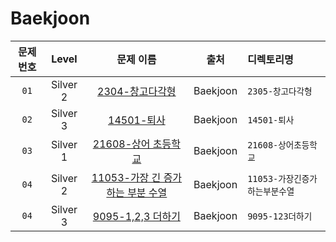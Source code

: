 # Baekjoon

|문제번호|Level|문제 이름|출처|디렉토리명|
|:---:|:---:|:---:|:---:|:---|
|`01`|Silver 2|[2304-창고다각형](https://www.acmicpc.net/problem/2304)|Baekjoon|`2305-창고다각형`|
|`02`|Silver 3|[14501-퇴사](https://www.acmicpc.net/problem/14501)|Baekjoon|`14501-퇴사`|
|`03`|Silver 1|[21608-상어 초등학교](https://www.acmicpc.net/problem/21608)|Baekjoon|`21608-상어초등학교`|
|`04`|Silver 2|[11053-가장 긴 증가하는 부분 수열](https://www.acmicpc.net/problem/11053)|Baekjoon|`11053-가장긴증가하는부분수열`|
|`04`|Silver 3|[9095-1,2,3 더하기](https://www.acmicpc.net/problem/9095)|Baekjoon|`9095-123더하기`|
